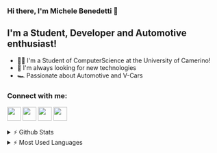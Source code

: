 ### Hi there, I'm Michele Benedetti 👋

## I'm a Student, Developer and Automotive enthusiast!
- 👨‍💻 I'm a Student of ComputerScience at the University of Camerino!
- 📱  I'm always looking for new technologies
- 🏎️ Passionate about Automotive and V-Cars

### Connect with me:

[<img height="32" width="32" src="https://cdn.jsdelivr.net/npm/simple-icons@v3/icons/facebook.svg" />][facebook]
[<img height="32" width="32" src="https://cdn.jsdelivr.net/npm/simple-icons@v3/icons/gmail.svg"/>][email]
[<img height="32" width="32" src="https://cdn.jsdelivr.net/npm/simple-icons@v3/icons/linkedin.svg" />][linkedin]
[<img height="32" width="32" src="https://cdn.jsdelivr.net/npm/simple-icons@v3/icons/instagram.svg" />][instagram]

<details>
    <summary> ⚡ Github Stats </summary>
    <img align="left" alt="Github Stats" src="https://github-readme-stats.vercel.app/api?username=Michele-x98&count_private=true&show_icons=true&theme=dark" />

</details>

<details>
    <summary> ⚡ Most Used Languages </summary>
    <img align="left" alt="Most Used" src="https://github-readme-stats.vercel.app/api/top-langs/?username=Michele-x98&theme=dark&layout=compact" />

</details>

<br />
<br />

[email]: michelebenx98@gmail.com
[facebook]: https://www.facebook.com/michele.benedetti.10
[linkedin]: https://www.linkedin.com/in/michele-benedetti-2b44681a6/
[instagram]: https://www.instagram.com/michele.benedetti/?hl=it
